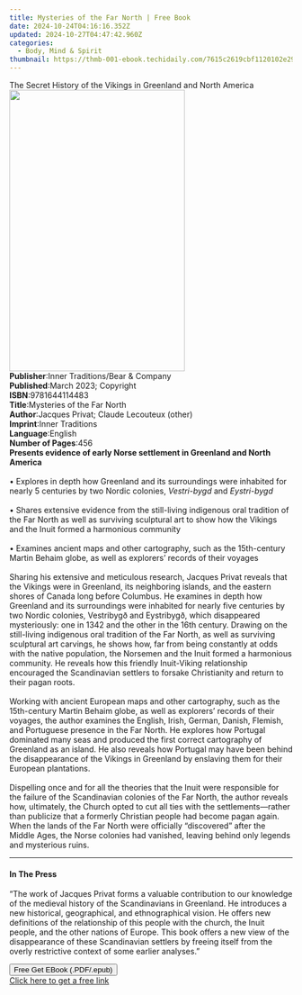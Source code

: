 ```yaml
---
title: Mysteries of the Far North | Free Book
date: 2024-10-24T04:16:16.352Z
updated: 2024-10-27T04:47:42.960Z
categories:
  - Body, Mind & Spirit
thumbnail: https://thmb-001-ebook.techidaily.com/7615c2619cbf1120102e298776074bcaaf336c131d449a9dccae80b832185d44.jpg
---
```

<main id="book-container">
  <div class="flex flex-col">
    <div class="book-brief flex-1 py-6 px-4 sm:p-6 md:py-10 md:px-8">
      <!-- brief-->
      <div class="book-brief-main">
        The Secret History of the Vikings in Greenland and North America
      </div>
    </div>
    <div
      class="book-meta-info flex-1 grid gap-4 col-start-1 col-end-3 row-start-1 sm:mb-6 sm:grid-cols-4 lg:gap-6 lg:col-start-2 lg:row-end-6 lg:row-span-6 lg:mb-0"
    >
      <div
        class="book-meta-info-left place-content-center mt-4 p-4 text-sm leading-6 col-start-2 col-span-2 dark:text-slate-400"
      >
        <img
          class="w-full h-500 object-cover rounded-lg sm:h-255 sm:col-span-2 lg:col-span-full"
          src="https://img-001-ebook.techidaily.com/66a1f8dd1772bbd10a0e1030f98544982a2420993e370165ad42d99d89a684f9.jpg"
          alt=""
          width="312"
          height="500"
        />
      </div>
      <div
        class="book-meta-info-right mt-2 col-start-1 row-start-2 col-span-3 self-center"
      >
        <!-- meta data  -->
        <div class="flex flex-col px-4 md:px-8">
          <div class="flex-1">
            <strong>Publisher</strong>:<span class="px-2"
              >Inner Traditions/Bear &amp; Company</span
            >
          </div>
          <div class="flex-1">
            <strong>Published</strong>:<span class="px-2"
              >March 2023; Copyright</span
            >
          </div>
          <div class="flex-1">
            <strong>ISBN</strong>:<span class="px-2">9781644114483</span>
          </div>
          <div class="flex-1">
            <strong>Title</strong>:<span class="px-2"
              >Mysteries of the Far North</span
            >
          </div>
          <div class="flex-1">
            <strong>Author</strong>:<span class="px-2"
              >Jacques Privat; Claude Lecouteux (other)</span
            >
          </div>
          <div class="flex-1">
            <strong>Imprint</strong>:<span class="px-2">Inner Traditions</span>
          </div>
          <div class="flex-1">
            <strong>Language</strong>:<span class="px-2">English</span>
          </div>
          <div class="flex-1">
            <strong>Number of Pages</strong>:<span class="px-2">456</span>
          </div>
        </div>
      </div>
    </div>
    <div class="book-description flex-1 py-6 px-4 sm:p-6 md:py-10 md:px-8">
      <div class="book-description-main">
        <div accordion-content="" id="description">
          <b
            >Presents evidence of early Norse settlement in Greenland and North
            America</b
          ><br /><br />• Explores in depth how Greenland and its surroundings
          were inhabited for nearly 5 centuries by two Nordic colonies,
          <i>Vestri-bygd</i> and <i>Eystri-bygd</i><br /><br />• Shares
          extensive evidence from the still-living indigenous oral tradition of
          the Far North as well as surviving sculptural art to show how the
          Vikings and the Inuit formed a harmonious community<br /><br />•
          Examines ancient maps and other cartography, such as the 15th-century
          Martin Behaim globe, as well as explorers’ records of their voyages<br /><br />Sharing
          his extensive and meticulous research, Jacques Privat reveals that the
          Vikings were in Greenland, its neighboring islands, and the eastern
          shores of Canada long before Columbus. He examines in depth how
          Greenland and its surroundings were inhabited for nearly five
          centuries by two Nordic colonies, Vestribygð and Eystribygð, which
          disappeared mysteriously: one in 1342 and the other in the 16th
          century. Drawing on the still-living indigenous oral tradition of the
          Far North, as well as surviving sculptural art carvings, he shows how,
          far from being constantly at odds with the native population, the
          Norsemen and the Inuit formed a harmonious community. He reveals how
          this friendly Inuit-Viking relationship encouraged the Scandinavian
          settlers to forsake Christianity and return to their pagan roots.
          <br /><br />Working with ancient European maps and other cartography,
          such as the 15th-century Martin Behaim globe, as well as explorers’
          records of their voyages, the author examines the English, Irish,
          German, Danish, Flemish, and Portuguese presence in the Far North. He
          explores how Portugal dominated many seas and produced the first
          correct cartography of Greenland as an island. He also reveals how
          Portugal may have been behind the disappearance of the Vikings in
          Greenland by enslaving them for their European plantations.
          <br /><br />Dispelling once and for all the theories that the Inuit
          were responsible for the failure of the Scandinavian colonies of the
          Far North, the author reveals how, ultimately, the Church opted to cut
          all ties with the settlements—rather than publicize that a formerly
          Christian people had become pagan again. When the lands of the Far
          North were officially “discovered” after the Middle Ages, the Norse
          colonies had vanished, leaving behind only legends and mysterious
          ruins.
        </div>
        <div class="accordion-fader"></div>
      </div>
    </div>
    <div class="book-excerpts flex-1 py-6 px-4 sm:p-6 md:py-10 md:px-8">
      <!-- excerpts-->
      <div class="book-excerpts-main">
        <hr />
        <h4 class="placeholder placeholder-heading">
          <span>In The Press</span>
        </h4>
        <p>
          “The work of Jacques Privat forms a valuable contribution to our
          knowledge of the medieval history of the Scandinavians in Greenland.
          He introduces a new historical, geographical, and ethnographical
          vision. He offers new definitions of the relationship of this people
          with the church, the Inuit people, and the other nations of Europe.
          This book offers a new view of the disappearance of these Scandinavian
          settlers by freeing itself from the overly restrictive context of some
          earlier analyses.”
        </p>
      </div>
    </div>
    <div
      class="book-about-author flex-1 py-6 px-4 sm:p-6 md:py-10 md:px-8"
    ></div>
    <div class="book-free-get flex-1 py-6 px-4 sm:p-6 md:py-10 md:px-8">
      <button
        id="btn-free-get"
        class="bg-blue-500 hover:bg-blue-700 text-white font-bold py-2 px-4 rounded"
      >
        Free Get EBook (.PDF/.epub)
      </button>
      <div id="countdown-display" class="px-2 text-lg mt-2"></div>
      <a
        id="free-link"
        class="hidden bg-blue-500 hover:bg-blue-700 text-white font-bold py-2 px-4 rounded"
        href="https://www.ebooks.com/en-us/book/210528004/mysteries-of-the-far-north/jacques-privat/"
        target="_blank"
        >Click here to get a free link</a
      >
    </div>
    <script>
      let countdownTime = 0;
      let countdownInterval = null;
      document
        .getElementById('btn-free-get')
        .addEventListener('click', startCountdown);
      function startCountdown() {
        countdownTime = new Date().getTime() + 60000 * 3;
        countdownInterval = setInterval(updateCountdown, 1000);
        document.getElementById('btn-free-get').disabled = true;
        document
          .getElementById('btn-free-get')
          .classList.add('bg-gray-500', 'cursor-not-allowed');
      }
      function updateCountdown() {
        let currentTime = new Date().getTime();
        let timeLeft = countdownTime - currentTime;
        let secondsLeft = Math.floor(timeLeft / 1000);
        document.getElementById('countdown-display').innerHTML =
          `Remaining time: ${secondsLeft} seconds.`;
        if (secondsLeft <= 0) {
          clearInterval(countdownInterval);
          document.getElementById('btn-free-get').classList.add('hidden');
          document.getElementById('free-link').classList.remove('hidden');
          document.getElementById('countdown-display').innerHTML = '';
        }
      }
    </script>
  </div>
</main>

<ins class="adsbygoogle"
      style="display:block"
      data-ad-client="ca-pub-7571918770474297"
      data-ad-slot="8358498916"
      data-ad-format="auto"
      data-full-width-responsive="true"></ins>
    